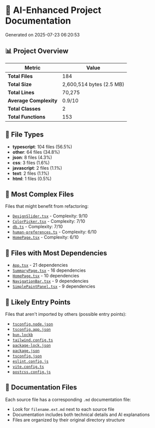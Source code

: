 # 🤖 AI-Enhanced Project Documentation

Generated on 2025-07-23 06:20:53

## 📊 Project Overview

| Metric | Value |
|--------|-------|
| **Total Files** | 184 |
| **Total Size** | 2,600,514 bytes (2.5 MB) |
| **Total Lines** | 70,275 |
| **Average Complexity** | 0.9/10 |
| **Total Classes** | 2 |
| **Total Functions** | 153 |

## 📁 File Types

- **typescript**: 104 files (56.5%)
- **other**: 64 files (34.8%)
- **json**: 8 files (4.3%)
- **css**: 3 files (1.6%)
- **javascript**: 2 files (1.1%)
- **text**: 2 files (1.1%)
- **html**: 1 files (0.5%)

## 🔴 Most Complex Files

Files that might benefit from refactoring:

- [`DesignSlider.tsx`](src/components/design/DesignSlider.tsx.md) - Complexity: 9/10
- [`ColorPicker.tsx`](src/components/configurator/paint/ColorPicker.tsx.md) - Complexity: 7/10
- [`db.ts`](src/lib/db.ts.md) - Complexity: 7/10
- [`human-preferences.ts`](src/config/human-preferences.ts.md) - Complexity: 6/10
- [`HomePage.tsx`](src/pages/HomePage.tsx.md) - Complexity: 6/10

## 🔗 Files with Most Dependencies

- [`App.tsx`](src/App.tsx.md) - 21 dependencies
- [`SummaryPage.tsx`](src/pages/SummaryPage.tsx.md) - 16 dependencies
- [`HomePage.tsx`](src/pages/HomePage.tsx.md) - 10 dependencies
- [`NavigationBar.tsx`](src/components/navigation/NavigationBar.tsx.md) - 9 dependencies
- [`SimplePaintPanel.tsx`](src/components/configurator/paint/SimplePaintPanel.tsx.md) - 9 dependencies

## 🚀 Likely Entry Points

Files that aren't imported by others (possible entry points):

- [`tsconfig.node.json`](tsconfig.node.json.md)
- [`tsconfig.app.json`](tsconfig.app.json.md)
- [`bun.lockb`](bun.lockb.md)
- [`tailwind.config.ts`](tailwind.config.ts.md)
- [`package-lock.json`](package-lock.json.md)
- [`package.json`](package.json.md)
- [`tsconfig.json`](tsconfig.json.md)
- [`eslint.config.js`](eslint.config.js.md)
- [`vite.config.ts`](vite.config.ts.md)
- [`postcss.config.js`](postcss.config.js.md)

## 📖 Documentation Files

Each source file has a corresponding `.md` documentation file:

- Look for `filename.ext.md` next to each source file
- Documentation includes both technical details and AI explanations
- Files are organized by their original directory structure
